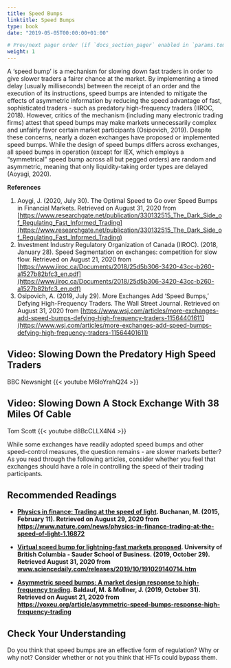 ```yaml
---
title: Speed Bumps
linktitle: Speed Bumps
type: book
date: "2019-05-05T00:00:00+01:00"

# Prev/next pager order (if `docs_section_pager` enabled in `params.toml`)
weight: 1
---
```


<p>A ‘speed bump’ is a mechanism for slowing down fast traders in order to give slower traders a fairer chance at the market. By implementing a timed delay (usually milliseconds) between the receipt of an order and the execution of its instructions, speed bumps are intended to mitigate the effects of asymmetric information by reducing the speed advantage of fast, sophisticated traders - such as predatory high-frequency traders (IIROC,  2018). However, critics of the mechanism (including many electronic trading firms) attest that speed bumps may make markets unnecessarily complex and unfairly favor certain market participants (Osipovich, 2019). Despite these concerns, nearly a dozen exchanges have proposed or implemented speed bumps. While the design of speed bumps differs across exchanges, all speed bumps in operation (except for IEX, which employs a “symmetrical” speed bump across all but pegged orders) are random and asymmetric, meaning that only liquidity-taking order types are delayed (Aoyagi, 2020).</p>


**References** </br>
1. Aoygi, J. (2020, July 30). The Optimal Speed to Go over Speed Bumps in Financial
Markets. Retrieved on August 31, 2020 from [https://www.researchgate.net/publication/330132515_The_Dark_Side_of_Regulating_Fast_Informed_Trading](https://www.researchgate.net/publication/330132515_The_Dark_Side_of_Regulating_Fast_Informed_Trading)
1. Investment Industry Regulatory Organization of Canada (IIROC). (2018, January 28). Speed Segmentation on exchanges: competition for slow flow. Retrieved on August 21, 2020 from [https://www.iiroc.ca/Documents/2018/25d5b306-3420-43cc-b260-a1527b82bfc3_en.pdf](https://www.iiroc.ca/Documents/2018/25d5b306-3420-43cc-b260-a1527b82bfc3_en.pdf)
1. Osipovich, A. (2019, July 29). More Exchanges Add ‘Speed Bumps,’ Defying High-Frequency Traders. The Wall Street Journal. Retrieved on August 31, 2020 from [https://www.wsj.com/articles/more-exchanges-add-speed-bumps-defying-high-frequency-traders-11564401611](https://www.wsj.com/articles/more-exchanges-add-speed-bumps-defying-high-frequency-traders-11564401611)

## Video: Slowing Down the Predatory High Speed Traders
BBC Newsnight
{{< youtube M6IoYrahQ24 >}}

## Video: Slowing Down A Stock Exchange With 38 Miles Of Cable
Tom Scott
{{< youtube d8BcCLLX4N4 >}}

<p>While some exchanges have readily adopted speed bumps and other speed-control measures, the question remains - are slower markets better? As you read through the following articles, consider whether you feel that exchanges should have a role in controlling the speed of their trading participants.</p>

## Recommended Readings

* **[Physics in finance: Trading at the speed of light](https://www.nature.com/news/physics-in-finance-trading-at-the-speed-of-light-1.16872). Buchanan, M. (2015, February 11). Retrieved on August 29, 2020 from https://www.nature.com/news/physics-in-finance-trading-at-the-speed-of-light-1.16872**

* **[Virtual speed bump for lightning-fast markets proposed](www.sciencedaily.com/releases/2019/10/191029140714.htm). University of British Columbia - Sauder School of Business. (2019, October 29). Retrieved August 31, 2020 from  www.sciencedaily.com/releases/2019/10/191029140714.htm**

* **[Asymmetric speed bumps: A market design response to high-frequency trading](https://voxeu.org/article/asymmetric-speed-bumps-response-high-frequency-trading). Baldauf, M. & Mollner, J. (2019, October 31). Retrieved on August 21, 2020 from https://voxeu.org/article/asymmetric-speed-bumps-response-high-frequency-trading**

## Check Your Understanding
<p>Do you think that speed bumps are an effective form of regulation? Why or why not? Consider whether or not you think that HFTs could bypass them.</p>
</br></br>



